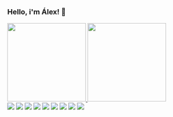 ### Hello, i'm Álex! 👋
 <div>
  <a href="https://github.com/rafaballerini">
  <img height="180em" src="https://github-readme-stats.vercel.app/api?username=alexportscher&show_icons=true&theme=dark&include_all_commits=true&count_private=true"/>
  <img height="180em" src="https://github-readme-stats.vercel.app/api/top-langs/?username=alexportscher&layout=compact&langs_count=7&theme=dark"/>
</div>
 
  <div> 
  <a href="#" target="_blank"><img src="https://img.shields.io/badge/html5-%23E34F26.svg?style=for-the-badge&logo=html5&logoColor=white" target="_blank"></a>
  <a href="#" target="_blank"><img src="https://img.shields.io/badge/css3-%231572B6.svg?style=for-the-badge&logo=css3&logoColor=white" target="_blank"></a>
  <a href="#" target="_blank"><img src="https://img.shields.io/badge/javascript-%23323330.svg?style=for-the-badge&logo=javascript&logoColor=%23F7DF1E" target="_blank"></a>
  <a href="#" target="_blank"><img src="https://img.shields.io/badge/typescript-%23007ACC.svg?style=for-the-badge&logo=typescript&logoColor=white" target="_blank"></a>
  <a href="#" target="_blank"><img src="https://img.shields.io/badge/python-3670A0?style=for-the-badge&logo=python&logoColor=ffdd54" target="_blank"></a>
  <a href="#" target="_blank"><img src="https://img.shields.io/badge/bootstrap-%23563D7C.svg?style=for-the-badge&logo=bootstrap&logoColor=white" target="_blank"></a>
  <a href="#" target="_blank"><img src="https://img.shields.io/badge/vuejs-%2335495e.svg?style=for-the-badge&logo=vuedotjs&logoColor=%234FC08D" target="_blank"></a>
  <a href="#" target="_blank"><img src="https://img.shields.io/badge/react-%2320232a.svg?style=for-the-badge&logo=react&logoColor=%2361DAFB" target="_blank"></a>
  <a href="#" target="_blank"><img src="https://img.shields.io/badge/Next-black?style=for-the-badge&logo=next.js&logoColor=white" target="_blank"></a>
</div>
